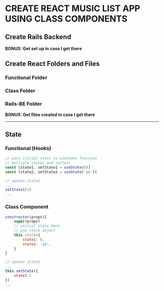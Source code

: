 # CREATE REACT MUSIC LIST APP USING CLASS COMPONENTS

## Create Rails Backend
**BONUS: Get set up in case I get there**

## Create React Folders and Files

### Functional Folder
### Class Folder

### Rails-BE Folder
**BONUS: Get files created in case I get there**

---

## State
### Functional (Hooks)
```javascript
// pass initial state to useState function
// multiple states and setters
const [state1, setState1 = useState(0)]
const [state2, setState2 = useState('yo')]

// update state1
...
setState1(1)
...
```

### Class Component
```javascript
constructor(props){
    super(props)
    // initial state here
    // one state object
    this.state={
        state1: 0,
        state2: 'yo',
    }
}

// update state1
...
this.setState({
    state1:1
})
...
```
